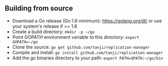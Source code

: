 ## Building from source

* Download a Go release (Go 1.6 minimum): https://golang.org/dl/ or use your system's release if >= 1.6
* Create a build directory: `mkdir -p ~/go`
* Point GOPATH environment variable to this directory: `export GOPATH=~/go`
* Clone the source: `go get github.com/tanji/replication-manager`
* Compile and install: `go install github.com/tanji/replication-manager`
* Add the go binaries directory to your path: `export PATH=$PATH:~/go/bin`
